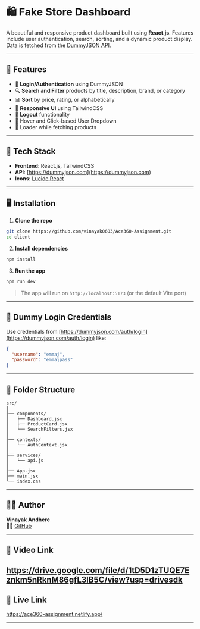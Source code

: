 # 🛍️ Fake Store Dashboard

A beautiful and responsive product dashboard built using **React.js**. Features include user authentication, search, sorting, and a dynamic product display. Data is fetched from the [DummyJSON API](https://dummyjson.com/).

---

## 🚀 Features

- 🔐 **Login/Authentication** using DummyJSON
- 🔍 **Search and Filter** products by title, description, brand, or category
- 📊 **Sort** by price, rating, or alphabetically
- 🌈 **Responsive UI** using TailwindCSS
- 🔁 **Logout** functionality
- 🎨 Hover and Click-based User Dropdown
- 🔄 Loader while fetching products

---

## 🧱 Tech Stack

- **Frontend**: React.js, TailwindCSS
- **API**: [https://dummyjson.com](https://dummyjson.com)
- **Icons**: [Lucide React](https://lucide.dev/)

---

## 🖥️ Installation

1. **Clone the repo**

```bash
git clone https://github.com/vinayak0603/Ace360-Assignment.git
cd client
```

2. **Install dependencies**

```bash
npm install
```

3. **Run the app**

```bash
npm run dev
```

> The app will run on `http://localhost:5173` (or the default Vite port)

---

## 🔐 Dummy Login Credentials

Use credentials from [https://dummyjson.com/auth/login](https://dummyjson.com/auth/login) like:

```json
{
  "username": "emmaj",
  "password": "emmajpass"
}
```

---

## 📁 Folder Structure

```
src/
│
├── components/
│   ├── Dashboard.jsx
│   ├── ProductCard.jsx
│   └── SearchFilters.jsx
│
├── contexts/
│   └── AuthContext.jsx
│
├── services/
│   └── api.js
│
├── App.jsx
├── main.jsx
└── index.css
```

---

## 🙋‍♂️ Author

**Vinayak Andhere**  
👨‍💻 [GitHub](https://github.com/vinayak0603)

---

## 📜 Video Link

https://drive.google.com/file/d/1tD5D1zTUQE7Eznkm5nRknM86gfL3lB5C/view?usp=drivesdk
---

## 📜 Live Link

https://ace360-assignment.netlify.app/

---